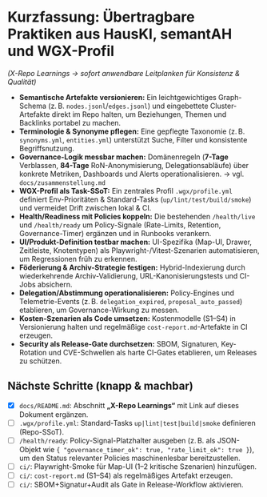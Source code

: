 # Kurzfassung: Übertragbare Praktiken aus HausKI, semantAH und WGX-Profil
*(X-Repo Learnings → sofort anwendbare Leitplanken für Konsistenz & Qualität)*

- **Semantische Artefakte versionieren:** Ein leichtgewichtiges Graph-Schema (z. B. `nodes.jsonl`/`edges.jsonl`) und eingebettete Cluster-Artefakte direkt im Repo halten, um Beziehungen, Themen und Backlinks portabel zu machen.
- **Terminologie & Synonyme pflegen:** Eine gepflegte Taxonomie (z. B. `synonyms.yml`, `entities.yml`) unterstützt Suche, Filter und konsistente Begriffsnutzung.
- **Governance-Logik messbar machen:** Domänenregeln (**7-Tage** Verblassen, **84-Tage** RoN-Anonymisierung, Delegationsabläufe) über konkrete Metriken, Dashboards und Alerts operationalisieren. → vgl. `docs/zusammenstellung.md`
- **WGX-Profil als Task-SSoT:** Ein zentrales Profil `.wgx/profile.yml` definiert Env-Prioritäten & Standard-Tasks (`up/lint/test/build/smoke`) und vermeidet Drift zwischen lokal & CI.
- **Health/Readiness mit Policies koppeln:** Die bestehenden `/health/live` und `/health/ready` um Policy-Signale (Rate-Limits, Retention, Governance-Timer) ergänzen und in Runbooks verankern.
- **UI/Produkt-Definition testbar machen:** UI-Spezifika (Map-UI, Drawer, Zeitleiste, Knotentypen) als Playwright-/Vitest-Szenarien automatisieren, um Regressionen früh zu erkennen.
- **Föderierung & Archiv-Strategie festigen:** Hybrid-Indexierung durch wiederkehrende Archiv-Validierung, URL-Kanonisierungstests und CI-Jobs absichern.
- **Delegation/Abstimmung operationalisieren:** Policy-Engines und Telemetrie-Events (z. B. `delegation_expired`, `proposal_auto_passed`) etablieren, um Governance-Wirkung zu messen.
- **Kosten-Szenarien als Code umsetzen:** Kostenmodelle (S1–S4) in Versionierung halten und regelmäßige `cost-report.md`-Artefakte in CI erzeugen.
- **Security als Release-Gate durchsetzen:** SBOM, Signaturen, Key-Rotation und CVE-Schwellen als harte CI-Gates etablieren, um Releases zu schützen.

## Nächste Schritte (knapp & machbar)
- [x] `docs/README.md`: Abschnitt **„X-Repo Learnings“** mit Link auf dieses Dokument ergänzen.
- [ ] `.wgx/profile.yml`: Standard-Tasks `up|lint|test|build|smoke` definieren (Repo-SSoT).
- [ ] `/health/ready`: Policy-Signal-Platzhalter ausgeben (z. B. als JSON-Objekt wie `{ "governance_timer_ok": true, "rate_limit_ok": true }`), um den Status relevanter Policies maschinenlesbar bereitzustellen.
- [ ] `ci/`: Playwright-Smoke für Map-UI (1–2 kritische Szenarien) hinzufügen.
- [ ] `ci/`: `cost-report.md` (S1–S4) als regelmäßiges Artefakt erzeugen.
- [ ] `ci/`: SBOM+Signatur+Audit als Gate in Release-Workflow aktivieren.
